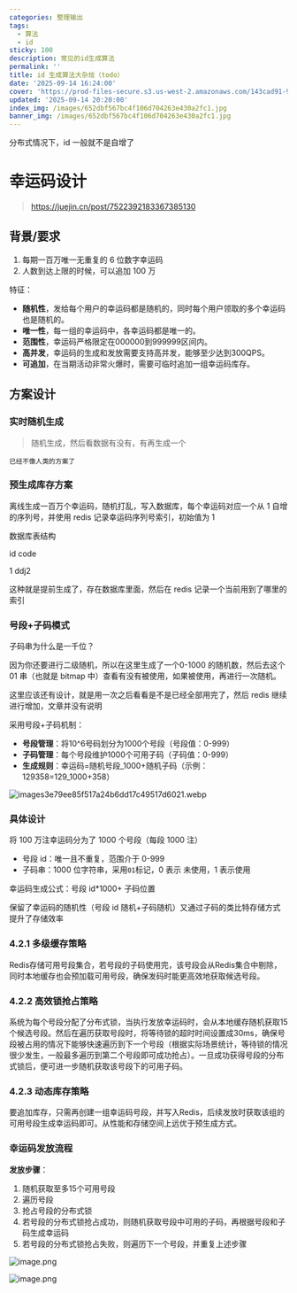 ```yaml
---
categories: 整理输出
tags:
  - 算法
  - id
sticky: 100
description: 常见的id生成算法
permalink: ''
title: id 生成算法大杂烩（todo）
date: '2025-09-14 16:24:00'
cover: 'https://prod-files-secure.s3.us-west-2.amazonaws.com/143cad91-961b-48b0-82dc-78fbb6eb5abe/66bdab08-2c95-4215-a279-9a664fd9f37b/wallhaven-85lly2.jpg?X-Amz-Algorithm=AWS4-HMAC-SHA256&X-Amz-Content-Sha256=UNSIGNED-PAYLOAD&X-Amz-Credential=ASIAZI2LB4663FDT2UPL%2F20250917%2Fus-west-2%2Fs3%2Faws4_request&X-Amz-Date=20250917T230039Z&X-Amz-Expires=3600&X-Amz-Security-Token=IQoJb3JpZ2luX2VjEDcaCXVzLXdlc3QtMiJHMEUCIQDnAhyIks9GaygHFzoUOdMStwq3xDLC%2BPm6jCtOdRGR5QIgEXpoSrg211cf07oIG0YBOR6wnis9Fe%2BwuFgKlFvNk5gqiAQIsP%2F%2F%2F%2F%2F%2F%2F%2F%2F%2FARAAGgw2Mzc0MjMxODM4MDUiDEx7pgX3O%2BuLQh9GBircA2%2BjSLq9F%2B%2BK%2F%2FEF%2B9pRQy6NV3ppSrGvE9vTZgCl0gizjqatpUkqmf%2FF21CejqtzVhhciZdAWylXW8ymk6kVV9gLOQJD21OR0mU4Fhg4bAtb6wrvxTXXD1AmN%2BSIL%2BZ%2Fqh1CdsaZXT%2BnIJg%2FnQm63KywXDjCkUzCtrylRpw1SiZtMKJvWT0jBPTrdweEqsfuISJDA3fv85AZbkpfT%2BfK1FkAj0oJg1edUn0tkAwv6Znv%2FXAj8CE09JQXEosqcHsN7I%2FNA9d1BJVKXbkir7wmtcaZSk%2FJ8XfWc66BabUagGKDqNyYuk6abNnV98Ixneik0nRY%2FydrQgZk2L2TtUpBRw1Ns%2FHW%2FQ%2Bv5FO6nS0bj716lMpdV0mjbNBTI7j5Rkit6kPjcFo77vUlBUL%2BMhoNbljEvW6kb6MSUOcMPwowNucqW3H6pPHiZ%2BJlg19vYOy4T5Y16YySkB4xLuIbITLIjIeY7OkJfkDqYXmSJimZVimBfh1MWIblp5o5STvQnv0k%2FmifNfE%2BPubZYSkaPUwOLn7dn0z%2FCxauZZcoY3g0sIvxfDSTRZ4uhmS5smRqpxYelJTOLcXS7xpJzgayHmJBhOMtiYDFUgYau4UJSNZ793yH7oGjs7zJDMRZTEhoMPz1rMYGOqUBFsVyuhM1xlgJaBnbAmapjJebr%2FNOTEN3GgSFe%2FzK149YVh2PGPZPFf1CtQCFXbMqo8oS8a0Cufe%2BvGEw00nitsidC1UQRZTn4QXa0N7qz4d9nADmTeeXAenvUnTGeZAsSJSYKhKwL1J5S9mucf%2Fo7YKLyap0VmjXVSKuEBrPQrz4i%2F%2F1xpJVPx5FyTJ3%2BDS%2BjokpB%2B3qcKUvSi%2B7SokGwegxEv%2Fi&X-Amz-Signature=686ae80641b3cc054193e588ce7effa61fb7f1f0743594faaacbaa174eb75cfc&X-Amz-SignedHeaders=host&x-amz-checksum-mode=ENABLED&x-id=GetObject'
updated: '2025-09-14 20:20:00'
index_img: /images/652dbf567bc4f106d704263e430a2fc1.jpg
banner_img: /images/652dbf567bc4f106d704263e430a2fc1.jpg
---
```


分布式情况下，id 一般就不是自增了


# 幸运码设计

> https://juejin.cn/post/7522392183367385130

## 背景/要求

1. 每期一百万唯一无重复的 6 位数字幸运码
2. 人数到达上限的时候，可以追加 100 万

特征：

- **随机性**，发给每个用户的幸运码都是随机的，同时每个用户领取的多个幸运码也是随机的。
- **唯一性**，每一组的幸运码中，各幸运码都是唯一的。
- **范围性**，幸运码严格限定在000000到999999区间内。
- **高并发**，幸运码的生成和发放需要支持高并发，能够至少达到300QPS。
- **可追加**，在当期活动非常火爆时，需要可临时追加一组幸运码库存。

## 方案设计


### 实时随机生成

> 随机生成，然后看数据有没有，有再生成一个

`已经不像人类的方案了`


### 预生成库存方案


离线生成一百万个幸运码，随机打乱，写入数据库，每个幸运码对应一个从 1 自增的序列号，并使用 redis 记录幸运码序列号索引，初始值为 1


数据库表结构


id code


1 ddj2


这种就是提前生成了，存在数据库里面，然后在 redis 记录一个当前用到了哪里的索引


### 号段+子码模式


子码串为什么是一千位？


因为你还要进行二级随机，所以在这里生成了一个0-1000 的随机数，然后去这个 01 串（也就是 bitmap 中）查看有没有被使用，如果被使用，再进行一次随机。


这里应该还有设计，就是用一次之后看看是不是已经全部用完了，然后 redis 继续进行增加，文章并没有说明


采用号段+子码机制：

- **号段管理**：将10^6号码划分为1000个号段（号段值：0-999）
- **子码管理**：每个号段维护1000个可用子码（子码值：0-999）
- **生成规则**：幸运码=随机号段_1000+随机子码（示例：129358=129_1000+358）

![images3e79ee85f517a24b6dd17c49517d6021.webp](/images/00898df9e2516fa4f0f181649bb7126d.webp)


### 具体设计


将 100 万注幸运码分为了 1000 个号段（每段 1000 注）

- 号段 id：唯一且不重复，范围介于 0-999
- 子码串：1000 位字符串，采用`01`标记，0 表示 未使用，1 表示使用

幸运码生成公式：号段 id*1000+ 子码位置


保留了幸运码的随机性（号段 id 随机+子码随机）又通过子码的类比特存储方式提升了存储效率


### 4.2.1 多级缓存策略


Redis存储可用号段集合，若号段的子码使用完，该号段会从Redis集合中剔除，同时本地缓存也会预加载可用号段，确保发码时能更高效地获取候选号段。


### 4.2.2 高效锁抢占策略


系统为每个号段分配了分布式锁，当执行发放幸运码时，会从本地缓存随机获取15个候选号段。然后在遍历获取号段时，将等待锁的超时时间设置成30ms，确保号段被占用的情况下能够快速遍历到下一个号段（根据实际场景统计，等待锁的情况很少发生，一般最多遍历到第二个号段即可成功抢占）。一旦成功获得号段的分布式锁后，便可进一步随机获取该号段下的可用子码。


### 4.2.3 动态库存策略


要追加库存，只需再创建一组幸运码号段，并写入Redis，后续发放时获取该组的可用号段生成幸运码即可。从性能和存储空间上远优于预生成方式。


### 幸运码发放流程


**发放步骤**：

1. 随机获取至多15个可用号段
2. 遍历号段
3. 抢占号段的分布式锁
4. 若号段的分布式锁抢占成功，则随机获取号段中可用的子码，再根据号段和子码生成幸运码
5. 若号段的分布式锁抢占失败，则遍历下一个号段，并重复上述步骤

![image.png](/images/035399511e7a9d2be97ad9c7b0b1c6d7.png)


![image.png](/images/26032740c6d1a88a70a626c31b95f6fc.png)

